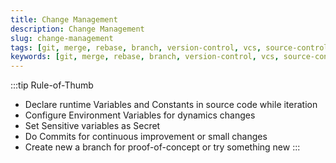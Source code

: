 ```yaml
---
title: Change Management
description: Change Management
slug: change-management
tags: [git, merge, rebase, branch, version-control, vcs, source-control, scm]
keywords: [git, merge, rebase, branch, version-control, vcs, source-control, scm]
---
```

:::tip Rule-of-Thumb
* Declare runtime Variables and Constants in source code while iteration
* Configure Environment Variables for dynamics changes
* Set Sensitive variables as Secret
* Do Commits for continuous improvement or small changes
* Create new a branch for proof-of-concept or try something new
:::